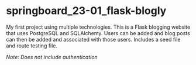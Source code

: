 # springboard_23-01_flask-blogly

My first project using multiple technologies. This is a Flask blogging website that uses PostgreSQL and SQLAlchemy. Users can be added and blog posts can then be added and associated with those users. Includes a seed file and route testing file.

*Note: Does not include authentication*
